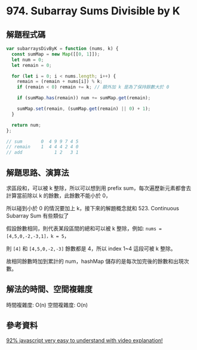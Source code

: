 # 974. Subarray Sums Divisible by K

## 解題程式碼

```javascript
var subarraysDivByK = function (nums, k) {
  const sumMap = new Map([[0, 1]]);
  let num = 0;
  let remain = 0;

  for (let i = 0; i < nums.length; i++) {
    remain = (remain + nums[i]) % k;
    if (remain < 0) remain += k; // 額外加 k 是為了保持餘數大於 0

    if (sumMap.has(remain)) num += sumMap.get(remain);

    sumMap.set(remain, (sumMap.get(remain) || 0) + 1);
  }

  return num;
};

// sum       0  4 9 9 7 4 5
// remain    1  4 4 4 2 4 0
// add            1 2   3 1
```

## 解題思路、演算法

求區段和，可以被 k 整除，所以可以想到用 prefix sum，每次遍歷新元素都會去計算當前除以 k 的餘數，此餘數不能小於 0，

所以碰到小於 0 的情況要加上 k，接下來的解題概念就和 523. Continuous Subarray Sum 有些類似了

假設餘數相同，則代表某段區間的總和可以被 k 整除，例如: `nums = [4,5,0,-2,-3,1]，k = 5`，

則 `[4]` 和 `[4,5,0,-2,-3]` 餘數都是 4，所以 index 1~4 這段可被 k 整除。

故相同餘數時加到累計的 num，hashMap 儲存的是每次加完後的餘數和出現次數。

## 解法的時間、空間複雜度

時間複雜度: O(n)
空間複雜度: O(n)

## 參考資料

[92% javascript very easy to understand with video explanation!](https://leetcode.com/problems/subarray-sums-divisible-by-k/solutions/3070642/92-javascript-very-easy-to-understand-with-video-explanation/)
